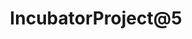 ---
title: "IncubatorProject@5"
description: "Description Testing for IncubatorProject@5."
type: "incubator-project"
category: "Test,Development,Demo IncubatorProject@5"
summary: "Summary Testing for IncubatorProject 5. Today is a beautiful day to work. Current location: Razer SEA HQ @One North. It is in the South of Singapore"
file: "https://proteus-dt.com/wp-content/uploads/2022/04/Proteus-Logo-w.png"
image: "https://assets-global.website-files.com/5e39e095596498a8b9624af1/5ffca6e3e0d8ad9231cc2af6_Portfolio-course---final.png"
link: "https://www.proteus-dt.com"
status: "open"
---